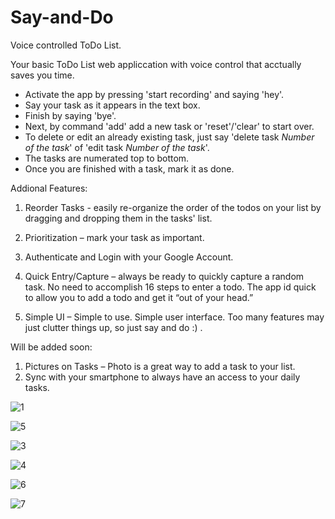 # Say-and-Do

Voice controlled ToDo List.

Your basic ToDo List web appliccation with voice control that acctually saves you time.



* Activate the app by pressing 'start recording' and saying 'hey'. 
* Say your task as it appears in the text box. 
* Finish by saying 'bye'. 
* Next, by command 'add' add a new task or 'reset'/'clear' to start over.
* To delete or edit an already existing task, just say 'delete task *Number of the task*' of 'edit task *Number of the task*'.
* The tasks are numerated top to bottom.
* Once you are finished with a task, mark it as done.



Addional Features:


1. Reorder Tasks - easily re-organize the order of the todos on your list by dragging and dropping them in the tasks' list.

2. Prioritization – mark your task as important.

3. Authenticate and Login with your Google Account.

4. Quick Entry/Capture – always be ready to quickly capture a random task. No need to accomplish 16 steps to enter a todo.
   The app id quick to allow you to add a todo and get it “out of your head.”

5. Simple UI –  Simple to use. Simple user interface. Too many features may just clutter things up, so just say and do :) .



Will be added soon:



1. Pictures on Tasks – Photo is a great way to add a task to your list.
2. Sync with your smartphone to always have an access to your daily tasks.


![1](https://user-images.githubusercontent.com/57936085/151336525-39d66e9c-9d61-4def-9065-99260a7d3ac8.PNG)


![5](https://user-images.githubusercontent.com/57936085/151336582-94cf31ae-d9a5-4bdf-b963-adafc5647ab2.PNG)


![3](https://user-images.githubusercontent.com/57936085/151336696-5bc782ce-624f-42b5-a950-6667b7d65b6d.PNG)


![4](https://user-images.githubusercontent.com/57936085/151336704-2fa37aec-63c9-4b0a-9776-db24b75352dc.PNG)


![6](https://user-images.githubusercontent.com/57936085/151336763-71826972-8168-4797-8566-1ee0e19bc1f3.PNG)


![7](https://user-images.githubusercontent.com/57936085/151336766-b70b54c9-a1bf-4607-8dcd-bcf8d2cedfeb.PNG)
